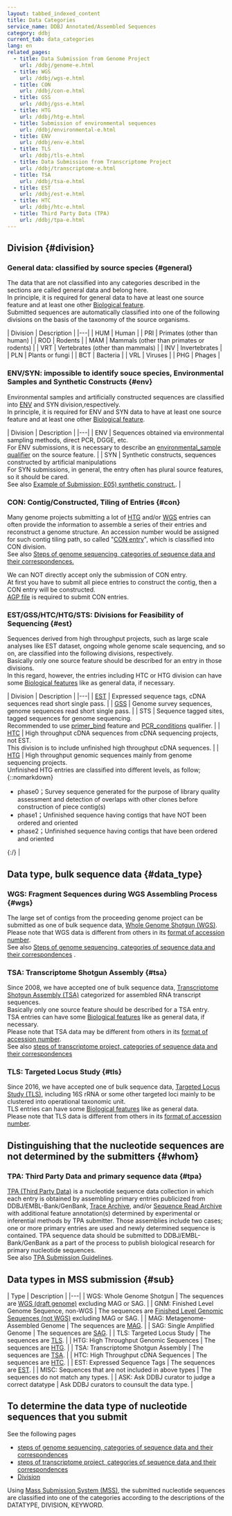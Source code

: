```yaml
---
layout: tabbed_indexed_content
title: Data Categories
service_name: DDBJ Annotated/Assembled Sequences
category: ddbj
current_tab: data_categories
lang: en
related_pages:
  - title: Data Submission from Genome Project
    url: /ddbj/genome-e.html
  - title: WGS
    url: /ddbj/wgs-e.html
  - title: CON
    url: /ddbj/con-e.html
  - title: GSS
    url: /ddbj/gss-e.html
  - title: HTG
    url: /ddbj/htg-e.html
  - title: Submission of environmental sequences
    url: /ddbj/environmental-e.html
  - title: ENV
    url: /ddbj/env-e.html
  - title: TLS
    url: /ddbj/tls-e.html
  - title: Data Submission from Transcriptome Project
    url: /ddbj/transcriptome-e.html
  - title: TSA
    url: /ddbj/tsa-e.html
  - title: EST
    url: /ddbj/est-e.html
  - title: HTC
    url: /ddbj/htc-e.html
  - title: Third Party Data (TPA)
    url: /ddbj/tpa-e.html
---
```


## Division  {#division}

### General data: classified by source species  {#general}

The data that are not classified into any categories described in the
sections are called general data and belong here.  
In principle, it is required for general data to have at least one
source feature and at least one other [Biological feature](/ddbj/file-format-e.html#biological_feature).  
Submitted sequences are automatically classified into one of the
following divisions on the basis of the taxonomy of the source
organisms.


| Division | Description                              |
|---|
| HUM      | Human                                    |
| PRI      | Primates (other than human)              |
| ROD      | Rodents                                  |
| MAM      | Mammals (other than primates or rodents) |
| VRT      | Vertebrates (other than mammals)         |
| INV      | Invertebrates                            |
| PLN      | Plants or fungi                          |
| BCT      | Bacteria                                 |
| VRL      | Viruses                                  |
| PHG      | Phages                                   |



### ENV/SYN: impossible to identify souce species, Environmental Samples and Synthetic Constructs  {#env}

Environmental samples and artificially constructed sequences are
classified into [ENV](/ddbj/env-e.html) and SYN division,respectively.  
In principle, it is required for ENV and SYN data to have at least one
source feature and at least one other [Biological
feature](/ddbj/file-format-e.html#biological_feature).



| Division | Description |
|---|
| ENV | Sequences obtained via environmental sampling methods, direct PCR, DGGE, etc.<br />For ENV submissions, it is necessary to describe an [environmental_sample qualifier](/ddbj/qualifiers-e.html#environmental_sample) on the source feature.  |
| SYN | Synthetic constructs, sequences constructed by artificial manipulations<br />For SYN submissions, in general, the entry often has plural source features, so it should be cared.<br />See also [Example of Submission; E05) synthetic construct.](/ddbj/example-e.html#E05).  |

### CON: Contig/Constructed, Tiling of Entries  {#con}

Many genome projects submitting a lot of [HTG](/ddbj/htg-e.html) and/or
[WGS](/ddbj/wgs-e.html) entries can often provide the information to
assemble a series of their entries and reconstruct a genome structure.
An accession number would be assigned for such contig tiling path, so
called "[CON entry](/ddbj/con-e.html)", which is classified into CON
division.  
See also [Steps of genome sequencing, categories of sequence data and
their correspondences.](/ddbj/genome-e.html)

<span class="red">We can NOT directly accept only the submission of CON entry.</span>  
At first you have to submit all piece entries to construct the contig,
then a CON entry will be constructed.  
[AGP file](/ddbj/file-format-e.html#agp) is required to submit CON
entries.

### EST/GSS/HTC/HTG/STS: Divisions for Feasibility of Sequencing  {#est}

Sequences derived from high throughput projects, such as large scale
analyses like EST dataset, ongoing whole genome scale sequencing, and so
on, are classified into the following divisions, respectively.  
Basically only one source feature should be described for an entry in
those divisions.  
In this regard, however, the entries including HTC or HTG division can
have some [Biological
features](/ddbj/file-format-e.html#biological_feature) like as general
data, if necessary.


| Division | Description |
|---|
| [EST](/ddbj/est-e.html) | Expressed sequence tags, cDNA sequences read short single pass.  |
| [GSS](/ddbj/gss-e.html) | Genome survey sequences, genome sequences read short single pass.  |
| STS | Sequence tagged sites, tagged sequences for genome sequencing.<br />Recommended to use [primer_bind](/ddbj/features-e.html#primer_bind) feature and [PCR_conditions](/ddbj/qualifiers-e.html#PCR_conditions) qualifier.  |
| [HTC](/ddbj/htc-e.html) | High throughput cDNA sequences from cDNA sequencing projects, not EST.<br />This division is to include unfinished high throughput cDNA sequences.  |
| [HTG](/ddbj/htg-e.html) | High throughput genomic sequences mainly from genome sequencing projects.<br />Unfinished HTG entries are classified into different levels, as follow;{::nomarkdown}<ul><li>phase0；Survey sequence generated for the purpose of library quality assessment and detection of overlaps with other clones before construction of piece contig(s)</li><li>phase1；Unfinished sequence having contigs that have NOT been ordered and oriented</li><li>phase2；Unfinished sequence having contigs that have been ordered and oriented</li></ul>{:/}  |


## Data type, bulk sequence data  {#data_type}

### WGS: Fragment Sequences during WGS Assembling Process  {#wgs}

The large set of contigs from the proceeding genome project can be
submitted as one of bulk sequence data, [Whole Genome Shotgun
(WGS)](/ddbj/wgs-e.html).  
Please note that WGS data is different from others in its [format of
accession number](/ddbj/flat-file-e.html#Accession).  
See also [Steps of genome sequencing, categories of sequence data and
their correspondences](/ddbj/genome-e.html) .

### TSA: Transcriptome Shotgun Assembly  {#tsa}

Since 2008, we have accepted one of bulk sequence data, [Transcriptome
Shotgun Assembly (TSA)](/ddbj/tsa-e.html) categorized for assembled RNA
transcript sequences.  
Basically only one source feature should be described for a TSA entry.  
TSA entries can have some [Biological
features](/ddbj/file-format-e.html#biological_feature) like as general
data, if necessary.  
Please note that TSA data may be different from others in its [format of
accession number](/ddbj/flat-file-e.html#Accession).  
See also [steps of transcriptome project, categories of sequence data
and their correspondences](/ddbj/transcriptome-e.html)

### TLS: Targeted Locus Study  {#tls}

Since 2016, we have accepted one of bulk sequence data, [Targeted Locus
Study (TLS)](/ddbj/tls-e.html), including 16S rRNA or some other
targeted loci mainly to be clustered into operational taxonomic unit.  
TLS entries can have some [Biological
features](/ddbj/file-format-e.html#biological_feature) like as general
data.  
Please note that TLS data is different from others in its [format of
accession number](/ddbj/flat-file-e.html#Accession).

## Distinguishing that the nucleotide sequences are not determined by the submitters  {#whom}

### TPA: Third Party Data and primary sequence data  {#tpa}

[TPA (Third Party Data)](/ddbj/tpa-e.html) is a nucleotide sequence data
collection in which each entry is obtained by assembling primary entries
publicized from DDBJ/EMBL-Bank/GenBank, [Trace
Archive](https://www.ncbi.nlm.nih.gov/Traces/trace.cgi), and/or
[Sequence Read Archive](/dra/index-e.html) with additional feature
annotation(s) determined by experimental or inferential methods by TPA
submitter. Those assemblies include two cases; one or more primary
entries are used and newly determined sequence is contained. TPA
sequence data should be submitted to DDBJ/EMBL-Bank/GenBank as a part of
the process to publish biological research for primary nucleotide
sequences.  
See also [TPA Submission Guidelines](/ddbj/tpa-table-e.html).

## Data types in MSS submission  {#sub}

| Type | Description |
|---|
| WGS: Whole Genome Shotgun | The sequences are [WGS (draft genome)](/ddbj/wgs-e.html) excluding MAG or SAG. |
| GNM: Finished Level Genome Sequence, non-WGS | The sequences are [Finished Level Genomic Sequences (not WGS)](/ddbj/finished_level_genome-e.html) excluding MAG or SAG. |
| MAG: Metagenome-Assembled Genome | The sequences are [MAG](/ddbj/metagenome-assembly-e.html). |
| SAG: Single Amplified Genome | The sequences are [SAG](/ddbj/single-amplified-genome-e.html). |
| TLS: Targeted Locus Study | The sequences are [TLS](/ddbj/tls-e.html). |
| HTG: High Throughput Genomic Sequences | The sequences are [HTG](/ddbj/htg-e.html). |
| TSA: Transcriptome Shotgun Assembly | The sequences are [TSA](/ddbj/tsa-e.html). |
| HTC: High Throughput cDNA Sequences | The sequences are [HTC](/ddbj/htc-e.html). |
| EST: Expressed Sequence Tags | The sequences are [EST](/ddbj/est-e.html). |
| MISC: Sequences that are not included in above types | The sequences do not match any types. |
| ASK: Ask DDBJ curator to judge a correct datatype | Ask DDBJ curators to counsult the data type. |

## To determine the data type of nucleotide sequences that you submit

<div class="attention" markdown="1">
See the following pages

  - [steps of genome sequencing, categories of sequence data and their
    correspondences](/ddbj/genome-e.html)
  - [steps of transcriptome project, categories of sequence data and
    their correspondences](/ddbj/transcriptome-e.html)
  - [Division](/ddbj/flat-file-e.html#Division)

Using [Mass Submission System (MSS)](/ddbj/mss-e.html), the submitted
nucleotide sequences are classified into one of the categories according
to the descriptions of the DATATYPE, DIVISION, KEYWORD.
</div>
